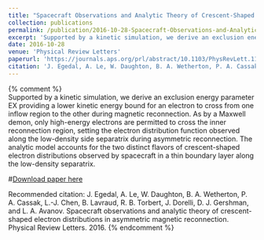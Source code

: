 ```yaml
---
title: "Spacecraft Observations and Analytic Theory of Crescent-Shaped Electron Distributions in Asymmetric Magnetic Reconnection"
collection: publications
permalink: /publication/2016-10-28-Spacecraft-Observations-and-Analytic-Theory-of-Crescent-Shaped
excerpt: 'Supported by a kinetic simulation, we derive an exclusion energy parameter EX providing a lower kinetic energy bound for an electron to cross from one inflow region to the other during magnetic reconnection. As by a Maxwell demon, only high-energy electrons are permitted to cross the inner reconnection region, setting the electron distribution function observed along the low-density side separatrix during asymmetric reconnection. The analytic model accounts for the two distinct flavors of crescent-shaped electron distributions observed by spacecraft in a thin boundary layer along the low-density separatrix.'
date: 2016-10-28
venue: 'Physical Review Letters'
paperurl: 'https://journals.aps.org/prl/abstract/10.1103/PhysRevLett.117.185101'
citation: 'J. Egedal, A. Le, W. Daughton, B. A. Wetherton, P. A. Cassak, L.-J. Chen, B. Lavraud, R. B. Torbert, J. Dorelli, D. J. Gershman, and L. A. Avanov. Spacecraft observations and analytic theory of crescent-shaped electron distributions in asymmetric magnetic reconnection. Physical Review Letters. 2016.'
---
```

{% comment %}    
Supported by a kinetic simulation, we derive an exclusion energy parameter EX providing a lower kinetic energy bound for an electron to cross from one inflow region to the other during magnetic reconnection. As by a Maxwell demon, only high-energy electrons are permitted to cross the inner reconnection region, setting the electron distribution function observed along the low-density side separatrix during asymmetric reconnection. The analytic model accounts for the two distinct flavors of crescent-shaped electron distributions observed by spacecraft in a thin boundary layer along the low-density separatrix.

#[Download paper here](https://journals.aps.org/prl/abstract/10.1103/PhysRevLett.117.185101)

Recommended citation: J. Egedal, A. Le, W. Daughton, B. A. Wetherton, P. A. Cassak, L.-J. Chen, B. Lavraud, R. B. Torbert, J. Dorelli, D. J. Gershman, and L. A. Avanov. Spacecraft observations and analytic theory of crescent-shaped electron distributions in asymmetric magnetic reconnection. Physical Review Letters. 2016.
{% endcomment %}    